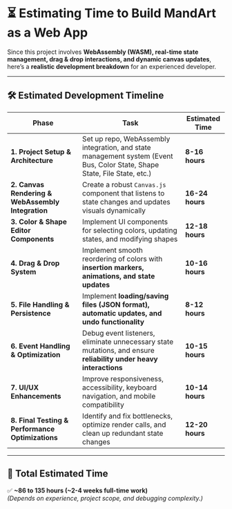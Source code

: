 # ⏳ Estimating Time to Build MandArt as a Web App

Since this project involves **WebAssembly (WASM), real-time state management, drag & drop interactions, and dynamic canvas updates**, here’s a **realistic development breakdown** for an experienced developer.

---

## 🛠️ Estimated Development Timeline

| Phase | Task | Estimated Time |
|------|------|--------------|
| **1. Project Setup & Architecture** | Set up repo, WebAssembly integration, and state management system (Event Bus, Color State, Shape State, File State, etc.) | **8-16 hours** |
| **2. Canvas Rendering & WebAssembly Integration** | Create a robust `Canvas.js` component that listens to state changes and updates visuals dynamically | **16-24 hours** |
| **3. Color & Shape Editor Components** | Implement UI components for selecting colors, updating states, and modifying shapes | **12-18 hours** |
| **4. Drag & Drop System** | Implement smooth reordering of colors with **insertion markers, animations, and state updates** | **10-16 hours** |
| **5. File Handling & Persistence** | Implement **loading/saving files (JSON format), automatic updates, and undo functionality** | **8-12 hours** |
| **6. Event Handling & Optimization** | Debug event listeners, eliminate unnecessary state mutations, and ensure **reliability under heavy interactions** | **10-15 hours** |
| **7. UI/UX Enhancements** | Improve responsiveness, accessibility, keyboard navigation, and mobile compatibility | **10-14 hours** |
| **8. Final Testing & Performance Optimizations** | Identify and fix bottlenecks, optimize render calls, and clean up redundant state changes | **12-20 hours** |

---

## 📌 Total Estimated Time
✅ **~86 to 135 hours (~2-4 weeks full-time work)**  
_(Depends on experience, project scope, and debugging complexity.)_

